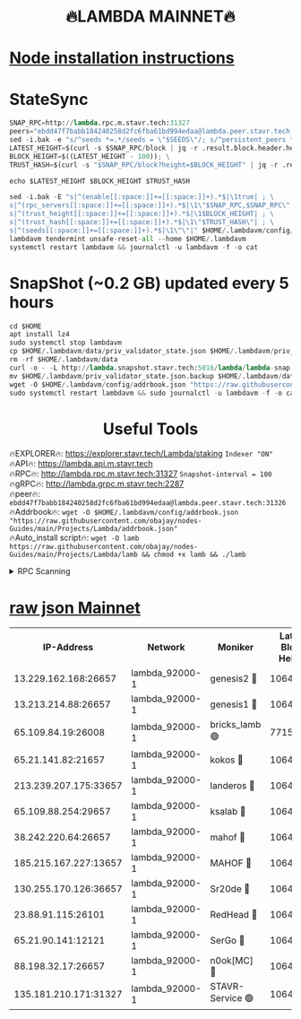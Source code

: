 <h1 align="center"> 🔥LAMBDA MAINNET🔥</h1>


[Node installation instructions](https://github.com/obajay/nodes-Guides/tree/main/Projects/Lambda)
=


# StateSync
```python
SNAP_RPC=http://lambda.rpc.m.stavr.tech:31327
peers="ebdd47f7babb184240258d2fc6fba61bd994edaa@lambda.peer.stavr.tech:31326" 
sed -i.bak -e "s/^seeds *=.*/seeds = \"$SEEDS\"/; s/^persistent_peers *=.*/persistent_peers = \"$PEERS\"/" $HOME/.lambdavm/config/config.toml
LATEST_HEIGHT=$(curl -s $SNAP_RPC/block | jq -r .result.block.header.height); \
BLOCK_HEIGHT=$((LATEST_HEIGHT - 100)); \
TRUST_HASH=$(curl -s "$SNAP_RPC/block?height=$BLOCK_HEIGHT" | jq -r .result.block_id.hash)

echo $LATEST_HEIGHT $BLOCK_HEIGHT $TRUST_HASH

sed -i.bak -E "s|^(enable[[:space:]]+=[[:space:]]+).*$|\1true| ; \
s|^(rpc_servers[[:space:]]+=[[:space:]]+).*$|\1\"$SNAP_RPC,$SNAP_RPC\"| ; \
s|^(trust_height[[:space:]]+=[[:space:]]+).*$|\1$BLOCK_HEIGHT| ; \
s|^(trust_hash[[:space:]]+=[[:space:]]+).*$|\1\"$TRUST_HASH\"| ; \
s|^(seeds[[:space:]]+=[[:space:]]+).*$|\1\"\"|" $HOME/.lambdavm/config/config.toml
lambdavm tendermint unsafe-reset-all --home $HOME/.lambdavm
systemctl restart lambdavm && journalctl -u lambdavm -f -o cat

```
# SnapShot (~0.2 GB) updated every 5 hours
```python
cd $HOME
apt install lz4
sudo systemctl stop lambdavm
cp $HOME/.lambdavm/data/priv_validator_state.json $HOME/.lambdavm/priv_validator_state.json.backup
rm -rf $HOME/.lambdavm/data
curl -o - -L http://lambda.snapshot.stavr.tech:5016/lambda/lambda-snap.tar.lz4 | lz4 -c -d - | tar -x -C $HOME/.lambdavm --strip-components 2
mv $HOME/.lambdavm/priv_validator_state.json.backup $HOME/.lambdavm/data/priv_validator_state.json
wget -O $HOME/.lambdavm/config/addrbook.json "https://raw.githubusercontent.com/obajay/nodes-Guides/main/Projects/Lambda/addrbook.json"
sudo systemctl restart lambdavm && sudo journalctl -u lambdavm -f -o cat
```
 <h1 align="center"> Useful Tools</h1>

🔥EXPLORER🔥:      https://explorer.stavr.tech/Lambda/staking	        `Indexer "ON"` \
🔥API🔥: 			 		 https://lambda.api.m.stavr.tech \
🔥RPC🔥:           http://lambda.rpc.m.stavr.tech:31327	              `Snapshot-interval = 100` \
🔥gRPC🔥:          http://lambda.grpc.m.stavr.tech:2287 \
🔥peer🔥:					 `ebdd47f7babb184240258d2fc6fba61bd994edaa@lambda.peer.stavr.tech:31326` \
🔥Addrbook🔥:    ```wget -O $HOME/.lambdavm/config/addrbook.json "https://raw.githubusercontent.com/obajay/nodes-Guides/main/Projects/Lambda/addrbook.json"``` \
🔥Auto_install script🔥: ```wget -O lamb https://raw.githubusercontent.com/obajay/nodes-Guides/main/Projects/Lambda/lamb && chmod +x lamb && ./lamb```


<details>
<summary>RPC Scanning</summary>

<h2 align="center"> We scan nodes in real time every 4 hours. And we provide the final result of RPC endpoints.
We cannot influence the operation of these nodes in any way. </h2>


```python
If Voting Power is higher than 0 --> then the Node is a validator of the network and may be subject to attack and be a potential threat to the chain.
```
```python
We marked such validators with a red symbol
```

</details>

[raw json Mainnet](https://rpc-check.lambm.stavr.tech/lambm/rpc-lambm-result.json)
=


<table><tr><th>IP-Address</th><th>Network</th><th>Moniker</th><th>Latest Block Height</th><th>Earliest Block Height</th><th>Catching Up</th><th>Tx Index</th><th>Voting Power</th><th>Scan Time</th></tr><tr><td>13.229.162.168:26657</td><td>lambda_92000-1</td><td>genesis2 🔴</td><td>10641663</td><td>1</td><td>False</td><td>on</td><td>16647031</td><td>2023-12-19T23:23:24.198258793UTC</td></tr><tr><td>13.213.214.88:26657</td><td>lambda_92000-1</td><td>genesis1 🔴</td><td>10641664</td><td>1</td><td>False</td><td>on</td><td>107835</td><td>2023-12-19T23:23:28.529658441UTC</td></tr><tr><td>65.109.84.19:26008</td><td>lambda_92000-1</td><td>bricks_lamb 🟢</td><td>7715743</td><td>7581001</td><td>False</td><td>on</td><td>0</td><td>2023-12-19T23:23:39.448721056UTC</td></tr><tr><td>65.21.141.82:21657</td><td>lambda_92000-1</td><td>kokos 🔴</td><td>10641665</td><td>7716001</td><td>False</td><td>off</td><td>546765</td><td>2023-12-19T23:23:30.954617817UTC</td></tr><tr><td>213.239.207.175:33657</td><td>lambda_92000-1</td><td>landeros 🔴</td><td>10641662</td><td>8136001</td><td>False</td><td>off</td><td>936791</td><td>2023-12-19T23:23:18.473816067UTC</td></tr><tr><td>65.109.88.254:29657</td><td>lambda_92000-1</td><td>ksalab 🔴</td><td>10641666</td><td>8715001</td><td>False</td><td>on</td><td>503350</td><td>2023-12-19T23:23:33.704338246UTC</td></tr><tr><td>38.242.220.64:26657</td><td>lambda_92000-1</td><td>mahof 🔴</td><td>10641661</td><td>10131001</td><td>False</td><td>off</td><td>770350</td><td>2023-12-19T23:23:13.760169889UTC</td></tr><tr><td>185.215.167.227:13657</td><td>lambda_92000-1</td><td>MAHOF 🔴</td><td>10641664</td><td>10134001</td><td>False</td><td>on</td><td>2051510</td><td>2023-12-19T23:23:27.597834644UTC</td></tr><tr><td>130.255.170.126:36657</td><td>lambda_92000-1</td><td>Sr20de 🔴</td><td>10641662</td><td>10353001</td><td>False</td><td>off</td><td>671446</td><td>2023-12-19T23:23:18.891467323UTC</td></tr><tr><td>23.88.91.115:26101</td><td>lambda_92000-1</td><td>RedHead 🔴</td><td>10641662</td><td>10541662</td><td>False</td><td>off</td><td>553202</td><td>2023-12-19T23:23:19.189726113UTC</td></tr><tr><td>65.21.90.141:12121</td><td>lambda_92000-1</td><td>SerGo 🔴</td><td>10641666</td><td>10541666</td><td>False</td><td>off</td><td>10551672</td><td>2023-12-19T23:23:34.034995036UTC</td></tr><tr><td>88.198.32.17:26657</td><td>lambda_92000-1</td><td>n0ok[MC] 🔴</td><td>10641666</td><td>10541666</td><td>False</td><td>off</td><td>1578630</td><td>2023-12-19T23:23:39.093840935UTC</td></tr><tr><td>135.181.210.171:31327</td><td>lambda_92000-1</td><td>STAVR-Service 🟢</td><td>10641666</td><td>10638001</td><td>False</td><td>on</td><td>0</td><td>2023-12-19T23:23:33.341704894UTC</td></tr></table>

